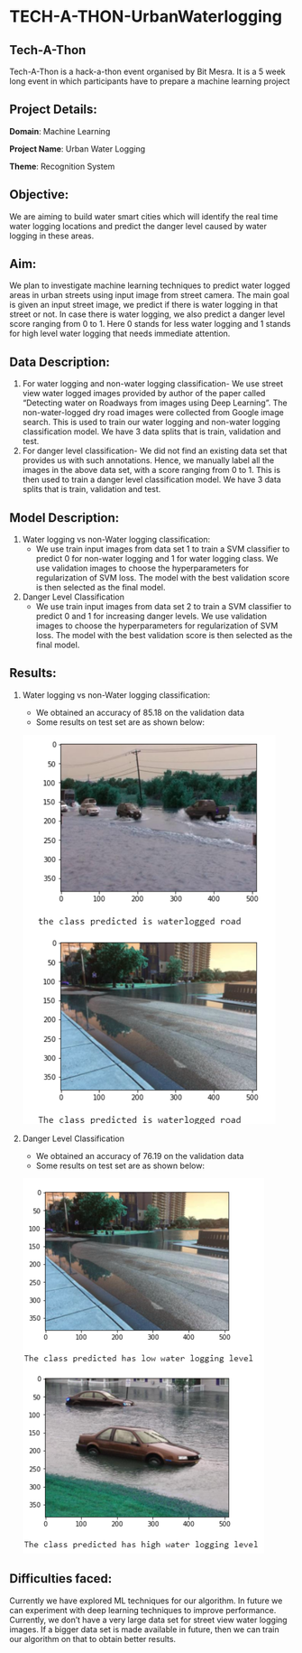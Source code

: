# TECH-A-THON-UrbanWaterlogging

## Tech-A-Thon
Tech-A-Thon is a hack-a-thon event organised by Bit Mesra. It is a 5 week long event in which participants have to prepare a machine learning project

## Project Details:
**Domain**: Machine Learning

**Project Name**: Urban Water Logging

**Theme**: Recognition System

## Objective: 
We are aiming to build water smart cities which will identify the real time water logging locations and predict the danger level caused by water logging in these areas.

## Aim:
We plan to investigate machine learning techniques to predict water logged areas in urban streets using input image from street camera. The main goal is given an input street image, we predict if there is water logging in that street or not. In case there is water logging, we also predict a danger level score ranging from 0 to 1. Here 0 stands for less water logging and 1 stands for high level water logging that needs immediate attention.

## Data Description:
1)	For water logging and non-water logging classification-
We use street view water logged images provided by author of the paper called “Detecting water on Roadways from images using Deep Learning”. The non-water-logged dry road images were collected from Google image search. This is used to train our water logging and non-water logging classification model. We have 3 data splits that is train, validation and test.
2)	For danger level classification-
We did not find an existing data set that provides us with such annotations. Hence, we manually label all the images in the above data set, with a score ranging from 0 to 1. This is then used to train a danger level classification model. We have 3 data splits that is train, validation and test.

## Model Description:
1)	Water logging vs non-Water logging classification:
    * We use train input images from data set 1 to train a SVM classifier to predict 0 for non-water logging and 1 for water logging class. We use validation images to choose the hyperparameters for regularization of SVM loss. The model with the best validation score is then selected as the final model.
2) Danger Level Classification
   * We use train input images from data set 2 to train a SVM classifier to predict 0 and 1 for increasing danger levels. We use validation images to choose the hyperparameters for regularization of SVM loss. The model with the best validation score is then selected as the final model.

## Results:
1) Water logging vs non-Water logging classification:
   * We obtained an accuracy of 85.18 on the validation data
   * Some results on test set are as shown below:
 
   ![](Images/Waterlogging.png)
2) Danger Level Classification
   * We obtained an accuracy of 76.19 on the validation data
   * Some results on test set are as shown below:
  
   ![](Images/DangerLevel.png)

## Difficulties faced:
Currently we have explored ML techniques for our algorithm. In future we can experiment with deep learning techniques to improve performance. Currently, we don’t have a very large data set for street view water logging images. If a bigger data set is made available in future, then we can train our algorithm on that to obtain better results.
             


